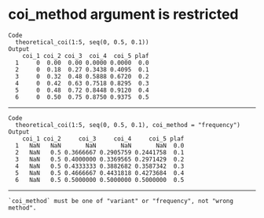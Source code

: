 # coi_method argument is restricted

    Code
      theoretical_coi(1:5, seq(0, 0.5, 0.1))
    Output
        coi_1 coi_2 coi_3  coi_4  coi_5 plaf
      1     0  0.00  0.00 0.0000 0.0000  0.0
      2     0  0.18  0.27 0.3438 0.4095  0.1
      3     0  0.32  0.48 0.5888 0.6720  0.2
      4     0  0.42  0.63 0.7518 0.8295  0.3
      5     0  0.48  0.72 0.8448 0.9120  0.4
      6     0  0.50  0.75 0.8750 0.9375  0.5

---

    Code
      theoretical_coi(1:5, seq(0, 0.5, 0.1), coi_method = "frequency")
    Output
        coi_1 coi_2     coi_3     coi_4     coi_5 plaf
      1   NaN   NaN       NaN       NaN       NaN  0.0
      2   NaN   0.5 0.3666667 0.2905759 0.2441758  0.1
      3   NaN   0.5 0.4000000 0.3369565 0.2971429  0.2
      4   NaN   0.5 0.4333333 0.3882682 0.3587342  0.3
      5   NaN   0.5 0.4666667 0.4431818 0.4273684  0.4
      6   NaN   0.5 0.5000000 0.5000000 0.5000000  0.5

---

    `coi_method` must be one of "variant" or "frequency", not "wrong method".

